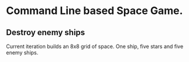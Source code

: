 # Command Line based Space Game.

## Destroy enemy ships

Current iteration builds an 8x8 grid of space. One ship, five stars and five enemy ships.
